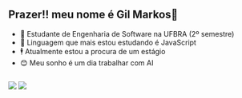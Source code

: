 ## Prazer!! meu nome é Gil Markos👋


- 🔭 Estudante de Engenharia de Software na UFBRA (2º semestre)
- 👾 Linguagem que mais estou estudando é JavaScript
- 🕴️ Atualmente estou a procura de um estágio
- 😊 Meu sonho é um dia trabalhar com AI 
  
##

<div> 
  
  <a href="https://instagram.com/eu.gilm" target="_blank"><img src="https://img.shields.io/badge/-Instagram-%23E4405F?style=for-the-badge&logo=instagram&logoColor=white" target="_blank"></a>
  <a href = "mailto:gmachado2803@gmail.com"><img src="https://img.shields.io/badge/-Gmail-%23333?style=for-the-badge&logo=gmail&logoColor=white" target="_blank"></a>
</div>
